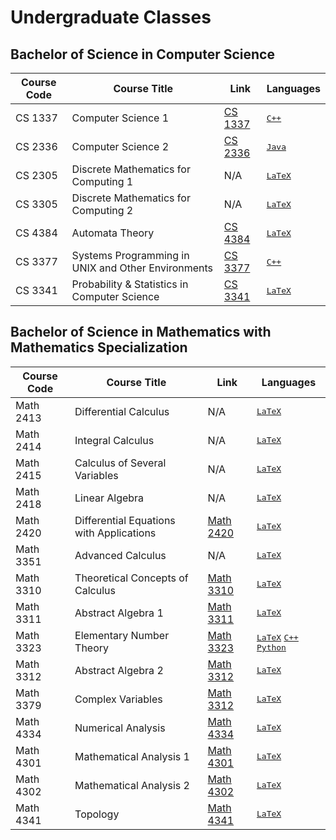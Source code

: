 # Undergraduate Classes

## Bachelor of Science in Computer Science 
| Course Code | Course Title | Link | Languages |
| ----------- | ------------ | ---- | -------- |
| CS 1337 | Computer Science 1 | [CS 1337](https://github.com/hunterjmatthews/Undergraduate-Classes/tree/main/Computer%20Science%201) | <kbd>[C++]() |
| CS 2336 | Computer Science 2 | [CS 2336](https://github.com/hunterjmatthews/Undergraduate-Classes/tree/main/Computer%20Science%202) | <kbd>[Java]()</kbd> |
| CS 2305 | Discrete Mathematics for Computing 1 | N/A | <kbd>[LaTeX]()</kbd> |
| CS 3305 | Discrete Mathematics for Computing 2 | N/A | <kbd>[LaTeX]()</kbd> | 
| CS 4384 | Automata Theory | [CS 4384]() | <kbd>[LaTeX]()</kbd> |
| CS 3377 | Systems Programming in UNIX and Other Environments | [CS 3377]() | <kbd>[C++]()</kbd> |
| CS 3341 | Probability & Statistics in Computer Science | [CS 3341]() | <kbd>[LaTeX]()</kbd> |

## Bachelor of Science in Mathematics with Mathematics Specialization
| Course Code | Course Title | Link | Languages |
| ----------- | ------------ | ---- | -------- |
| Math 2413 | Differential Calculus | N/A | <kbd>[LaTeX]()</kbd> |
| Math 2414 | Integral Calculus | N/A | <kbd>[LaTeX]()</kbd> |
| Math 2415 | Calculus of Several Variables | N/A | <kbd>[LaTeX]()</kbd> |
| Math 2418 | Linear Algebra | N/A | <kbd>[LaTeX]() |
| Math 2420 | Differential Equations with Applications | [Math 2420]() | <kbd>[LaTeX]()</kbd> |
| Math 3351 | Advanced Calculus | N/A | <kbd>[LaTeX]()</kbd> |
| Math 3310 | Theoretical Concepts of Calculus | [Math 3310]() | <kbd>[LaTeX]()</kbd> |
| Math 3311 | Abstract Algebra 1 | [Math 3311]() | <kbd>[LaTeX]()</kbd> |
| Math 3323 | Elementary Number Theory | [Math 3323]() | <kbd>[LaTeX]()</kbd> <kbd>[C++]()</kbd> <kbd>[Python]()</kbd> |
| Math 3312 | Abstract Algebra 2 | [Math 3312]() | <kbd>[LaTeX]()</kbd> |
| Math 3379 | Complex Variables | [Math 3312]() | <kbd>[LaTeX]()</kbd> |
| Math 4334 | Numerical Analysis | [Math 4334]() | <kbd>[LaTeX]()</kbd> |
| Math 4301 | Mathematical Analysis 1 | [Math 4301](https://github.com/hunterjmatthews/Undergraduate-Classes/tree/main/Mathematical%20Analysis%20I) | <kbd>[LaTeX]()</kbd> |
| Math 4302 | Mathematical Analysis 2 | [Math 4302]() | <kbd>[LaTeX]()</kbd> |
| Math 4341 | Topology | [Math 4341]() | <kbd>[LaTeX]()</kbd> |
